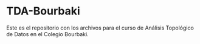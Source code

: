 # TDA-Bourbaki
Este es el repositorio con los archivos para el curso de Análisis Topológico de Datos en el Colegio Bourbaki.
